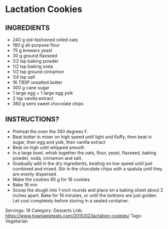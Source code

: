 # Lactation Cookies
## INGREDIENTS
- 240 g old-fashioned rolled oats
- 180 g all-purpose flour
- 75 g brewers yeast
- 30 g ground flaxseed
- 1/2 tsp baking powder
- 1/2 tsp baking soda
- 1/2 tsp ground cinnamon
- 1/4 tsp salt
- 16 TBSP unsalted butter
- 300 g cane sugar
- 1 large egg + 1 large egg yolk
- 2 tsp vanilla extract
- 360 g semi sweet chocolate chips
## INSTRUCTIONS?
- Preheat the oven the 350 degrees F.
- Beat butter in mixer on high speed until light and fluffy, then beat in sugar, then egg and yolk, then vanilla extract
- Beat on high until whipped smooth
- In a large bowl, whisk together the oats, flour, yeast, flaxseed, baking powder, soda, cinnamon and salt.
- Gradually add in the dry ingredients, beating on low speed until just combined and mixed. Stir in the chocolate chips with a spatula until they are evenly dispersed.
- Make the cookies 85 g for 16 cookies
- Bake 18 min
- Scoop the dough into 1-inch rounds and place on a baking sheet about 2 inches apart. Bake for 16 minutes, or until the bottoms are just golden. Let cool completely before storing in a sealed container.

Servings: 16
Category: Desserts
Link: https://www.howsweeteats.com/2015/02/lactation-cookies/
Tags: Vegetarian
